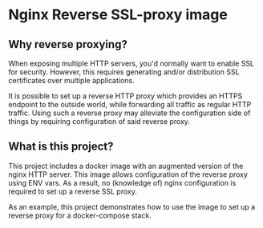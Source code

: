 # Nginx Reverse SSL-proxy image

## Why reverse proxying?

When exposing multiple HTTP servers, you'd normally want to enable SSL for security.
However, this requires generating and/or distribution SSL certificates over multiple applications.

It is possible to set up a reverse HTTP proxy which provides an HTTPS endpoint to the outside world, while forwarding all traffic as regular HTTP traffic.
Using such a reverse proxy may alleviate the configuration side of things by requiring configuration of said reverse proxy.

## What is this project?

This project includes a docker image with an augmented version of the nginx HTTP server. This image allows configuration of the reverse proxy using ENV vars. As a result, no (knowledge of) nginx configuration is required to set up a reverse SSL proxy.

As an example, this project demonstrates how to use the image to set up a reverse proxy for a docker-compose stack.